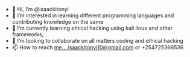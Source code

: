 - 👋 Hi, I’m @isaackitonyi
- 👀 I’m interested in learning different programming languages and contributing knowledge on the same 
- 🌱 I’m currently learning ethical hacking using kali linux and other frameworks, 
- 💞️ I’m looking to collaborate on all matters coding and ethical hacking 
- 📫 How to reach me....isaackitonyi10@gmail.com or +254725366536

<!---
isaackitonyi/isaackitonyi is a ✨ special ✨ repository because its `README.md` (this file) appears on your GitHub profile.
You can click the Preview link to take a look at your changes.
--->
